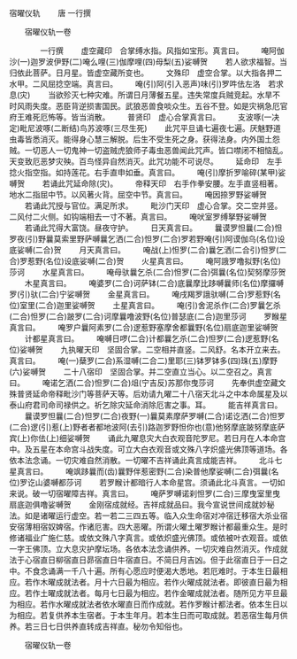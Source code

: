   宿曜仪轨
　　唐 一行撰




　　宿曜仪轨一卷

　　　　一行撰
　　虚空藏印　合掌缚水指。风指如宝形。真言曰。
　　唵阿伽沙(一)迦罗波伊野(二)唵么哩(三)伽摩哩(四)母梨(五)娑嚩贺
　　若人欲求福智。当归依此菩萨。日月星。皆虚空藏所变也。
　　文殊印　虚空合掌。以大指各押二水甲。二风屈捻空端。真言曰。
　　唵(引)阿(引入恶声)味(引)罗吽佉左洛　若求息(灾)
　　当欲殄灭七种灾难。所谓日月薄餐五星。违失常度兵贼竞起。水旱不时风雨失度。恶臣背逆损害国民。武狼恶兽食啖众生。五谷不登。如是灾祸急厄官府王难死厄怖等。皆当消散。
　　普贤印　虚心合掌真言曰。
　　支波啄(一决定)毗尼波啄(二断结)鸟苏波啄(三尽生死)
　　此咒平旦诵七遍夜七遍。厌魅野道虫毒皆悉消灭。能得身心慧三解脱。后生不受生死之身。获得法身。内外国土怨贼。一切恶人一切鬼神一切盗贼虎狼师子毒虫恶兽闻此咒声。皆口噤闭不相恼乱。天变致厄恶梦灾殃。百鸟怪异自然消灭。此咒功能不可说尽。
　　延命印　左手捻火指空指。如持莲花。右手直申如垂。真言曰。
　　唵(引)摩折罗喻碎(某甲)娑嚩贺
　　若诵此咒延命除(灾)。
　　帝释天印　右手作拳安腰。左手直竖相著。地水二指屈中节。以风著火背。屈空中节。真言曰。
　　唵因捺罗野娑嚩贺
　　若诵此咒授与官位。满足所求。
　　毗沙门天印　虚心合掌。交二空并竖。二风付二火侧。如钩端相去一寸不著。真言曰。
　　唵吠室罗缚拏野娑嚩贺
　　若诵此咒得大富饶。昼夜守护。
　　日天真言曰。
　　曩谟罗怛曩(二合)怛罗夜(引)野曩莫索里野萨嚩曩乞洒(二合)怛罗(二合)罗若野唵(引)阿谟伽乌(名位)设底娑嚩(二合)贺
　　月天真言曰。
　　唵战(上)怛罗(二合)曩乞洒(二合引)怛罗(二合)罗惹野(名位)设底娑嚩(二合)贺
　　火星真言曰。
　　唵阿誐罗噜拟野(名位)莎诃
　　水星真言曰。
　　唵母驮曩乞杀(二合)怛罗(二合)弭曩(名位)契努摩莎贺
　　木星真言曰。
　　唵婆罗(二合)诃萨钵(二合)底曩摩比跢嚩曩师(名位)摩攞嚩罗(引)驮(二合)宁娑嚩贺
　　金星真言曰。
　　唵戌羯罗誐驮嚩(二合)罗惹野(名位)室里(二合)迦里娑嚩贺
　　土星真言曰。
　　唵(引)舍泥杀作(二合)罗曩乞杀(二合)怛罗(二合)跛罗(二合)诃摩曩噜波野(名位)普瑟底(二合)迦里莎诃
　　罗睺星真言曰。
　　唵罗户曩阿素罗(二合)逻惹野塞摩舍都曩野(名位)扇底迦里娑嚩贺
　　计都星真言曰。
　　唵嚩日啰(二合)计都曩乞杀(二合)怛罗(二合)逻惹野(名位)娑嚩贺
　　九执曜天印　坚固合掌。二空相并直竖。二风舒。名本开立来去。真言曰。
　　唵(一)蘖罗(二合)系湿嚩(二合二)里耶(三)钵罗钵多(四)珠(五)摩野(六)娑嚩贺
　　二十八宿印　坚固合掌。并二空直立当心。以二空召之。真言曰。
　　唵诺乞洒(二合)怛罗(二合)俎(宁吉反)苏那你曳莎诃
　　先奉供虚空藏文殊普贤延命帝释毗沙门等菩萨天等。后劝请九曜二十八宿天北斗之中本命属星及以泰山府君司命司禄供之。祈乞除灾延命消除厄害之事。耳。
　　能吉祥真言曰。
　　曩谟罗怛曩(二合)怛罗(二合)夜野(一)曩莫素摩萨罗嚩(二合)诺讫洒(二合)怛罗(二合)逻(引)惹(上)野者者都地波阿(去引)路迦罗野怛你也(意)他努摩底跛努摩底萨宾(上)你佉(上)细娑嚩贺
　　诵此九曜息灾大白衣观音陀罗尼。若日月在人本命宫中。及五星在本命宫斗战失度。可立大白衣观音或文殊八字炽盛光佛顶等道场。各依本法念诵。一切灾难自然消散。一切曜不吉祥诵此真言成能吉祥。
　　北斗七星真言曰。
　　唵飒跢曩而(齿)曩野伴惹密野(二合)染普他摩娑嚩(二合)弭曩(名位)罗讫山婆嚩都莎诃
　　若罗睺计都暗行人本命星宫。须诵此北斗真言。一切如来说。破一切宿曜障吉祥。真言曰。
　　唵萨罗嚩诺刹怛罗(二合)三摩曳室里曳扇底迦俱噜娑嚩贺
　　金刚宿成就经。吉祥成就品曰。我今宣说世间成就妙秘法。如是诸曜运行虚空。若一若二三四五等。临入众生命宿对冲宿迁移宿大杀业宿安宿薄相宿奴婢宿。作诸厄害。四大恶曜。所谓火曜土曜罗睺计都最重众生。是时修诸福业广施仁慈。或依文殊八字真言。或依炽盛光佛顶。或依被叶衣观音。或依一字王佛顶。立大息灾护摩坛场。各依本法念诵供养。一切灾难自然消灭。作成就法于心宿直日柳宿直日昴宿直日牛宿直日。不简日月吉凶。但于此宿直日于一日之中。不食念诵满一千八十遍。所有心愿应时便渴大悉地。若厄难时。于本生日最相应。若作木曜成就法者。月十六日最为相应。若作火曜成就法者。即彼直日最为相应。若作土曜成就法者。每月七日最为相应。若作金曜成就法者。随所见方平旦最为相应。若作水曜成就法者依水曜直日而作成就。若作罗睺计都法者。依本生日以为相应。若复供养本生宿者。于本生年月。若本生日而可取成就。若恶宿生每月供养。若三日七日供养直转成吉祥直。秘勿令知俗也。

　　宿曜仪轨一卷


